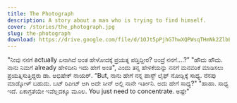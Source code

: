 ```yaml
---
title: The Photograph
description: A story about a man who is trying to find himself.
cover: /stories/the_photograph.jpg
slug: the-photograph
download: https://drive.google.com/file/d/1OJt5pPjhG7hwXQPWsqTHmNk2ZlbEj-sP/view?usp=drive_link
---
```



"ನೀವು ನನಗೆ actually ಏನಾಗಿದೆ ಅಂತ ಹೇಳೋದಕ್ಕೆ ಪ್ರಯತ್ನ ಪಡ್ತಿದ್ದೀರ? ಅಂದ್ರೆ ನನಗೆ....?”
"ಹೌದು ಹೌದು. ನಾನು ನಿಮಗೆ already ಹೇಳಿದೀನಿ ಇದು ಹೇಗೆ ಅಂತ", ಎಂದು ತನ್ನ ಹೇಳಿಕೆಯನ್ನು ನನಗೆ ಮನವರಿಕೆ ಮಾಡಿಸಲು ಪ್ರಯತ್ನಿಸುತ್ತಿದ್ದರು ಡಾ. ಅಭಿಷೇಕ್ ನಾಯರ್.
“But, ನಾನು ಹೇಗೆ ನನ್ನ ಪಾಸ್ಟ್ ಲೈಫ್ ನೋಡ್ಲಿಕ್ಕೆ ಸಾಧ್ಯ. ನೆನಪು ಮಾಡ್ಕೋಳ್ ಬಹುದು. ಬಟ್ ರಿಪೀಟ್ ಆಗಿ ಅದೇ ಸೀನ್ ಅಲ್ಲಿ ನಾನೇ ಇರ್ತೀನಿ. ಅದು ಹೇಗೆ ಸಾಧ್ಯ?"
​"ಹಾಹಾ. ಸಾಧ್ಯ ಇದೆ. ಏಕಾಗ್ರತೆಯೇ ಇವೆಲ್ಲದಕ್ಕೂ ಮೂಲ. You just need to concentrate. ಅಷ್ಟೇ"